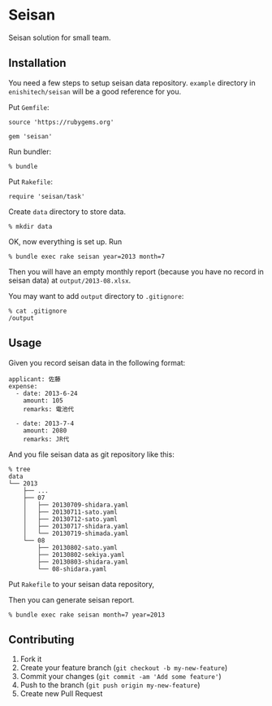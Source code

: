 # Seisan

Seisan solution for small team.

## Installation

You need a few steps to setup seisan data repository. `example` directory in `enishitech/seisan` will be a good reference for you.

Put `Gemfile`:

```
source 'https://rubygems.org'

gem 'seisan'
```

Run bundler:

```shell
% bundle
```

Put `Rakefile`:

```
require 'seisan/task'
```
Create `data` directory to store data.

```shell
% mkdir data
```

OK, now everything is set up. Run

```shell
% bundle exec rake seisan year=2013 month=7
```

Then you will have an empty monthly report (because you have no record in seisan data) at `output/2013-08.xlsx`.

You may want to add `output` directory to `.gitignore`:

```shell
% cat .gitignore
/output
```

## Usage

Given you record seisan data in the following format:

```
applicant: 佐藤
expense:
  - date: 2013-6-24
    amount: 105
    remarks: 電池代

  - date: 2013-7-4
    amount: 2080
    remarks: JR代
```

And you file seisan data as git repository like this:

```
% tree
data
└── 2013
    ├── ...
    ├── 07
    │   ├── 20130709-shidara.yaml
    │   ├── 20130711-sato.yaml
    │   ├── 20130712-sato.yaml
    │   ├── 20130717-shidara.yaml
    │   └── 20130719-shimada.yaml
    └── 08
        ├── 20130802-sato.yaml
        ├── 20130802-sekiya.yaml
        ├── 20130803-shidara.yaml
        └── 08-shidara.yaml
```

Put `Rakefile` to your seisan data repository,

Then you can generate seisan report.

```shell
% bundle exec rake seisan month=7 year=2013
```

## Contributing

1. Fork it
2. Create your feature branch (`git checkout -b my-new-feature`)
3. Commit your changes (`git commit -am 'Add some feature'`)
4. Push to the branch (`git push origin my-new-feature`)
5. Create new Pull Request
